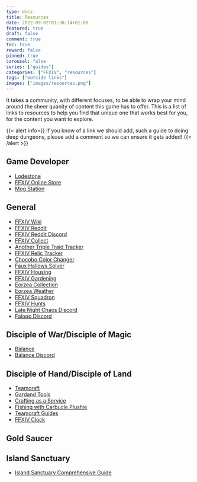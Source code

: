 ```yaml
---
type: docs
title: Resources
date: 2022-09-02T01:30:14+01:00
featured: true
draft: false
comment: true
toc: true
reward: false
pinned: true
carousel: false
series: ["guides"]
categories: ["FFXIV", "resources"]
tags: ["outside links"]
images: ["images/resources.png"]
---
```


It takes a community, with different focuses, to be able to wrap your mind around the sheer quanity of content this game has to offer. This is a list of links to resources to help you find that unique one that works best for you, for the content you want to explore.

{{< alert info>}}
If you know of a link we should add, such a guide to doing deep dungeons, please add a comment so we can ensure it gets added!
{{< /alert >}}

<!--more-->

## Game Developer

- [Lodestone](https://eu.finalfantasyxiv.com/lodestone/)
- [FFXIV Online Store](https://store.finalfantasyxiv.com/ffxivstore/en-gb/)
- [Mog Station](http://sqex.to/Msp)

## General

- [FFXIV Wiki](https://ffxiv.consolegameswiki.com/wiki/FF14_Wiki)
- [FFXIV Reddit](https://www.reddit.com/r/ffxiv/)
- [FFXIV Reddit Discord](https://discord.gg/ffxiv)
- [FFXIV Collect](https://ffxivcollect.com/)
- [Another Triple Traid Tracker](https://triad.raelys.com/)
- [FFXIV Relic Tracker](https://ffxivrelictracker.com/)
- [Chocobo Color Changer](https://ffxivchocobo.com/en)
- [Faux Hallows Solver](https://sturalke.github.io/FauxHollowsProbabilisticSolver/)
- [FFXIV Housing](https://en.ff14housing.com/)
- [FFXIV Gardening](https://ffxivgardening.com/)
- [Eorzea Collection](https://ffxiv.eorzeacollection.com/)
- [Eorzea Weather](https://eorzea-weather.info/en)
- [FFXIV Squadron](https://ffxivsquadron.com/)
- [FFXIV Hunts](https://ffxivhunt.com/)
- [Late Night Chaos Discord](https://discord.gg/28SRRADTK3)
- [Faloop Discord](https://discord.gg/faloop)

## Disciple of War/Disciple of Magic

- [Balance](https://www.thebalanceffxiv.com/)
- [Balance Discord](https://discord.gg/thebalanceffxiv)

## Disciple of Hand/Disciple of Land

- [Teamcraft](https://ffxivteamcraft.com/)
- [Gardand Tools](https://www.garlandtools.org/)
- [Crafting as a Service](https://ffxivcrafting.com/)
- [Fishing with Carbucle Plushie](https://ff14fish.carbuncleplushy.com/)
- [Teamcraft Guides](https://guides.ffxivteamcraft.com/)
- [FFXIV Clock](https://www.ffxivclock.com/)

## Gold Saucer

## Island Sanctuary

- [Island Sanctuary Comprehensive Guide](https://docs.google.com/spreadsheets/d/1R4UKA2zZ1MZ7sRUEBAi2Eh0NCVPbb1iQh8BjoQ_vVX4/edit#gid=306563550)
